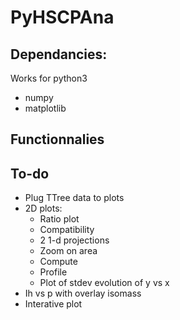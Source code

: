 # PyHSCPAna

## Dependancies:
  Works for python3
  - numpy
  - matplotlib

## Functionnalies


## To-do
  - Plug TTree data to plots
  - 2D plots:
     - Ratio plot
     - Compatibility
     - 2 1-d projections
     - Zoom on area
     - Compute 
     - Profile
     - Plot of stdev evolution of y vs x
  - Ih vs p with overlay isomass
  - Interative plot
